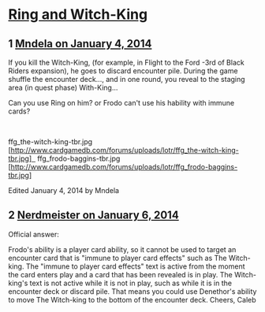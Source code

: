 # [Ring and Witch-King](https://community.fantasyflightgames.com/topic/96276-ring-and-witch-king/)

## 1 [Mndela on January 4, 2014](https://community.fantasyflightgames.com/topic/96276-ring-and-witch-king/?do=findComment&comment=945049)

If you kill the Witch-King, (for example, in Flight to the Ford -3rd of Black Riders expansion), he goes to discard encounter pile. During the game shuffle the encounter deck..., and in one round, you reveal to the staging area (in quest phase) With-King...

Can you use Ring on him? or Frodo can't use his hability with immune cards?

 

ffg_the-witch-king-tbr.jpg [http://www.cardgamedb.com/forums/uploads/lotr/ffg_the-witch-king-tbr.jpg]   ffg_frodo-baggins-tbr.jpg [http://www.cardgamedb.com/forums/uploads/lotr/ffg_frodo-baggins-tbr.jpg]

Edited January 4, 2014 by Mndela

## 2 [Nerdmeister on January 6, 2014](https://community.fantasyflightgames.com/topic/96276-ring-and-witch-king/?do=findComment&comment=947016)

Official answer:

Frodo's ability is a player card ability, so it cannot be used to target an encounter card that is "immune to player card effects" such as The Witch-king.
The "immune to player card effects" text is active from the moment the card enters play and a card that has been revealed is in play. The Witch-king's text is not active while it is not in play, such as while it is in the encounter deck or discard pile. That means you could use Denethor's ability to move The Witch-king to the bottom of the encounter deck.
Cheers,
Caleb

